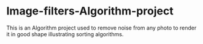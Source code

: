 # Image-filters-Algorithm-project
This is an Algorithm project used to remove noise from any photo to render it in good shape illustrating sorting algorithms.
